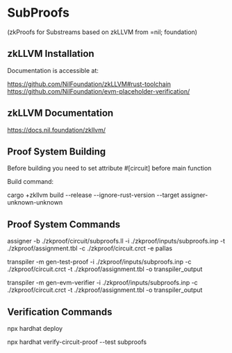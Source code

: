 # SubProofs
(zkProofs for Substreams based on zkLLVM from =nil; foundation)

## zkLLVM Installation
Documentation is accessible at:

https://github.com/NilFoundation/zkLLVM#rust-toolchain
https://github.com/NilFoundation/evm-placeholder-verification/

## zkLLVM Documentation
https://docs.nil.foundation/zkllvm/

## Proof System Building
Before building you need to set attribute #[circuit] before main function

Build command:

cargo +zkllvm build --release --ignore-rust-version --target assigner-unknown-unknown

## Proof System Commands
assigner -b ./zkproof/circuit/subproofs.ll -i ./zkproof/inputs/subproofs.inp -t ./zkproof/assignment.tbl -c ./zkproof/circuit.crct -e pallas

transpiler -m gen-test-proof -i ./zkproof/inputs/subproofs.inp -c ./zkproof/circuit.crct  -t ./zkproof/assignment.tbl -o transpiler_output


transpiler -m gen-evm-verifier -i ./zkproof/inputs/subproofs.inp -c ./zkproof/circuit.crct  -t ./zkproof/assignment.tbl -o transpiler_output

## Verification Commands
npx hardhat deploy

npx hardhat verify-circuit-proof --test subproofs
